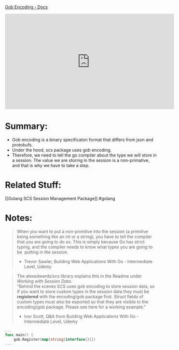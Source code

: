 [Gob Encoding - Docs](https://pkg.go.dev/encoding/gob#Register)

<iframe width="560" height="315" src="https://www.youtube.com/embed/SE13kcjJ_X0" title="YouTube video player" frameborder="0" allow="accelerometer; autoplay; clipboard-write; encrypted-media; gyroscope; picture-in-picture; web-share" allowfullscreen></iframe>

# Summary:
- Gob encoding is a binary specificaton format that differs from json and protobufs.
- Under the hood, scs package uses gob encoding.
- Therefore, we need to tell the go compiler about the type we will store in a session. The value we are storing in the session is a non-primative, and that is why we have to take a step.
# Related Stuff:
[[Golang SCS Session Management Package]]
#golang 

# Notes:
> When you want to put a non-primitive into the session (a primitive being something like an int or a string), you have to tell the compiler that you are going to do so. This is simply because Go has strict typing, and the compiler needs to know what types you are going to be  putting in the session.
> - Trevor Sawler, Building Web Applications With Go - Intermediate Level, Udemy

> The alexedwards/scs library explains this in the Readme under _Working with Session Data_.  
 "Behind the scenes SCS uses gob encoding to store session data, so if you want to store custom types in the session data they must be **registered** with the encoding/gob package first. Struct fields of custom types must also be exported so that they are visible to the encoding/gob package. Please see here for a working example."
> - Ivor Scott, Q&A from Building Web Applications With Go - Intermediate Level, Udemy

```go
...
func main() {
	gob.Register(map[string]interface{}{})
... 
```